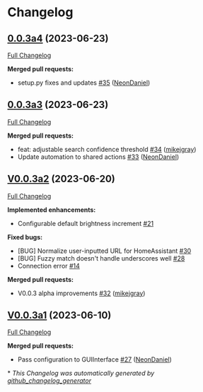 # Changelog

## [0.0.3a4](https://github.com/OpenVoiceOS/ovos-PHAL-plugin-homeassistant/tree/0.0.3a4) (2023-06-23)

[Full Changelog](https://github.com/OpenVoiceOS/ovos-PHAL-plugin-homeassistant/compare/0.0.3a3...0.0.3a4)

**Merged pull requests:**

- setup.py fixes and updates [\#35](https://github.com/OpenVoiceOS/ovos-PHAL-plugin-homeassistant/pull/35) ([NeonDaniel](https://github.com/NeonDaniel))

## [0.0.3a3](https://github.com/OpenVoiceOS/ovos-PHAL-plugin-homeassistant/tree/0.0.3a3) (2023-06-23)

[Full Changelog](https://github.com/OpenVoiceOS/ovos-PHAL-plugin-homeassistant/compare/V0.0.3a2...0.0.3a3)

**Merged pull requests:**

- feat: adjustable search confidence threshold [\#34](https://github.com/OpenVoiceOS/ovos-PHAL-plugin-homeassistant/pull/34) ([mikejgray](https://github.com/mikejgray))
- Update automation to shared actions [\#33](https://github.com/OpenVoiceOS/ovos-PHAL-plugin-homeassistant/pull/33) ([NeonDaniel](https://github.com/NeonDaniel))

## [V0.0.3a2](https://github.com/OpenVoiceOS/ovos-PHAL-plugin-homeassistant/tree/V0.0.3a2) (2023-06-20)

[Full Changelog](https://github.com/OpenVoiceOS/ovos-PHAL-plugin-homeassistant/compare/V0.0.3a1...V0.0.3a2)

**Implemented enhancements:**

- Configurable default brightness increment [\#21](https://github.com/OpenVoiceOS/ovos-PHAL-plugin-homeassistant/issues/21)

**Fixed bugs:**

- \[BUG\] Normalize user-inputted URL for HomeAssistant [\#30](https://github.com/OpenVoiceOS/ovos-PHAL-plugin-homeassistant/issues/30)
- \[BUG\] Fuzzy match doesn't handle underscores well [\#28](https://github.com/OpenVoiceOS/ovos-PHAL-plugin-homeassistant/issues/28)
- Connection error [\#14](https://github.com/OpenVoiceOS/ovos-PHAL-plugin-homeassistant/issues/14)

**Merged pull requests:**

- V0.0.3 alpha improvements [\#32](https://github.com/OpenVoiceOS/ovos-PHAL-plugin-homeassistant/pull/32) ([mikejgray](https://github.com/mikejgray))

## [V0.0.3a1](https://github.com/OpenVoiceOS/ovos-PHAL-plugin-homeassistant/tree/V0.0.3a1) (2023-06-10)

[Full Changelog](https://github.com/OpenVoiceOS/ovos-PHAL-plugin-homeassistant/compare/V0.0.2...V0.0.3a1)

**Merged pull requests:**

- Pass configuration to GUIInterface [\#27](https://github.com/OpenVoiceOS/ovos-PHAL-plugin-homeassistant/pull/27) ([NeonDaniel](https://github.com/NeonDaniel))



\* *This Changelog was automatically generated by [github_changelog_generator](https://github.com/github-changelog-generator/github-changelog-generator)*
